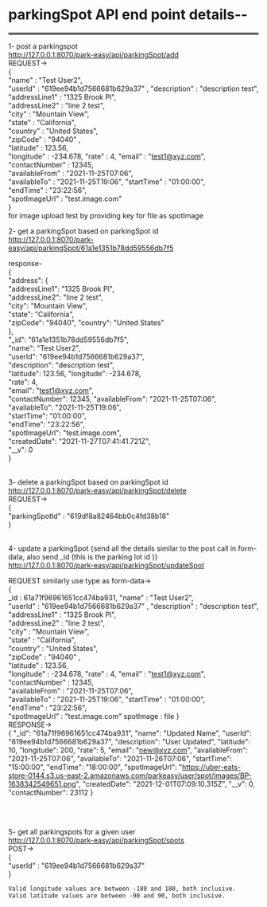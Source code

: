 # parkingSpot API end point details--
<hr style="border:2px solid gray"> </hr>

1- post a parkingspot   <br/>
http://127.0.0.1:8070/park-easy/api/parkingSpot/add     <br/>
REQUEST->       <br/>
{   
"name" : "Test User2",  
"userId" : "619ee94b1d7566681b629a37" , 
"description" : "description test",  
"addressLine1"  :   "1325 Brook Pl",    
"addressLine2"  :   "line 2 test",  
"city"  :   "Mountain View",    
"state" :   "California",   
"country"   :   "United States",    
"zipCode"   :   "94040" ,  
"latitude" : 123.56,    
"longitude" : -234.678, 
"rate" : 4, 
"email" : "test1@xyz.com",  
"contactNumber" : 12345,    
"availableFrom" : "2021-11-25T07:06",   
"availableTo" : "2021-11-25T19:06", 
"startTime" : "01:00:00",   
"endTime"   : "23:22:56",   
"spotImageUrl"  : "test.image.com"  
}<br/>
for image upload test by providing key for file as spotImage
<br/>

2- get a parkingSpot based on parkingSpot id    <br/>
http://127.0.0.1:8070/park-easy/api/parkingSpot/61a1e1351b78dd59556db7f5    <br/>

response-   <br/>
{   
    "address": {    
        "addressLine1": "1325 Brook Pl",    
        "addressLine2": "line 2 test",  
        "city": "Mountain View",    
        "state": "California",  
        "zipCode": "94040", 
        "country": "United States"  
    },  
    "_id": "61a1e1351b78dd59556db7f5",  
    "name": "Test User2",   
    "userId": "619ee94b1d7566681b629a37",   
    "description": "description test",  
    "latitude": 123.56, 
    "longitude": -234.678,  
    "rate": 4,  
    "email": "test1@xyz.com",   
    "contactNumber": 12345, 
    "availableFrom": "2021-11-25T07:06",    
    "availableTo": "2021-11-25T19:06",  
    "startTime": "01:00:00",    
    "endTime": "23:22:56",  
    "spotImageUrl": "test.image.com",   
    "createdDate": "2021-11-27T07:41:41.721Z",  
    "__v": 0    
}
<br/>
<br/>

3- delete a parkingSpot based on parkingSpot id     <br/>
http://127.0.0.1:8070/park-easy/api/parkingSpot/delete  
REQUEST->   
{   
"parkingSpotId" : "619df8a82464bb0c4fd38b18"    
}
<br/><br/>

4- update a parkingSpot {send all the details similar to the post call in form-data, also send _id (this is the parking lot id )}    <br/>
http://127.0.0.1:8070/park-easy/api/parkingSpot/updateSpot    

REQUEST similarly use type as form-data->   
{   
_id : 61a71f96961651cc474ba931,
"name" : "Test User2",  
"userId" : "619ee94b1d7566681b629a37" , 
"description" : "description test",  
"addressLine1"  :   "1325 Brook Pl",    
"addressLine2"  :   "line 2 test",  
"city"  :   "Mountain View",    
"state" :   "California",   
"country"   :   "United States",    
"zipCode"   :   "94040" ,  
"latitude" : 123.56,    
"longitude" : -234.678, 
"rate" : 4, 
"email" : "test1@xyz.com",  
"contactNumber" : 12345,    
"availableFrom" : "2021-11-25T07:06",   
"availableTo" : "2021-11-25T19:06", 
"startTime" : "01:00:00",   
"endTime"   : "23:22:56",   
"spotImageUrl"  : "test.image.com" 
spotImage : file 
}   
RESPONSE->  
{
    "_id": "61a71f96961651cc474ba931",
    "name": "Updated Name",
    "userId": "619ee94b1d7566681b629a37",
    "description": "User Updated",
    "latitude": 10,
    "longitude": 200,
    "rate": 5,
    "email": "new@xyz.com",
    "availableFrom": "2021-11-25T07:06",
    "availableTo": "2021-11-26T07:06",
    "startTime": "15:00:00",
    "endTime": "18:00:00",
    "spotImageUrl": "https://uber-eats-store-0144.s3.us-east-2.amazonaws.com/parkeasy/user/spot/images/BP-1638342549651.png",
    "createdDate": "2021-12-01T07:09:10.315Z",
    "__v": 0,
    "contactNumber": 23112
}

<br/><br/>

5- get all parkingspots for a given user        <br/>
http://127.0.0.1:8070/park-easy/api/parkingSpot/spots       
POST->      
{   
"userId" : "619ee94b1d7566681b629a37"       
}   



    Valid longitude values are between -180 and 180, both inclusive.
    Valid latitude values are between -90 and 90, both inclusive.
